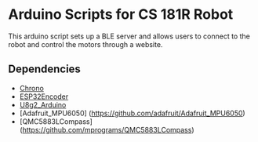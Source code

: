 # Arduino Scripts for CS 181R Robot

This arduino script sets up a BLE server and allows users to connect to the robot and control the motors through a website.

## Dependencies

- [Chrono](http://github.com/SofaPirate/Chrono)
- [ESP32Encoder](https://github.com/madhephaestus/ESP32Encoder.git)
- [U8g2_Arduino](https://github.com/olikraus/U8g2_Arduino)
- [Adafruit_MPU6050] (https://github.com/adafruit/Adafruit_MPU6050)
- [QMC5883LCompass] (https://github.com/mprograms/QMC5883LCompass)
